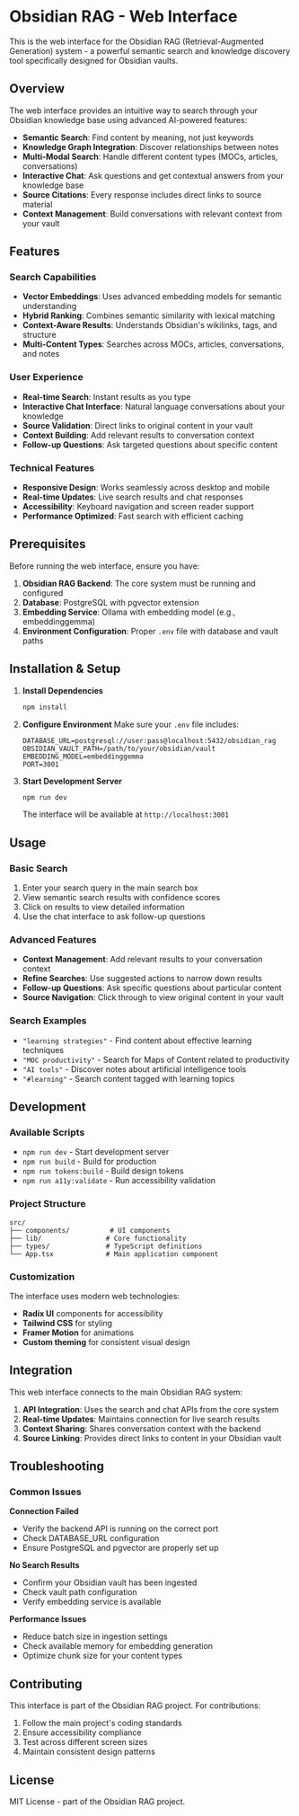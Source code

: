 
 # Obsidian RAG - Web Interface

This is the web interface for the Obsidian RAG (Retrieval-Augmented Generation) system - a powerful semantic search and knowledge discovery tool specifically designed for Obsidian vaults.

## Overview

The web interface provides an intuitive way to search through your Obsidian knowledge base using advanced AI-powered features:

- **Semantic Search**: Find content by meaning, not just keywords
- **Knowledge Graph Integration**: Discover relationships between notes
- **Multi-Modal Search**: Handle different content types (MOCs, articles, conversations)
- **Interactive Chat**: Ask questions and get contextual answers from your knowledge base
- **Source Citations**: Every response includes direct links to source material
- **Context Management**: Build conversations with relevant context from your vault

## Features

### Search Capabilities
- **Vector Embeddings**: Uses advanced embedding models for semantic understanding
- **Hybrid Ranking**: Combines semantic similarity with lexical matching
- **Context-Aware Results**: Understands Obsidian's wikilinks, tags, and structure
- **Multi-Content Types**: Searches across MOCs, articles, conversations, and notes

### User Experience
- **Real-time Search**: Instant results as you type
- **Interactive Chat Interface**: Natural language conversations about your knowledge
- **Source Validation**: Direct links to original content in your vault
- **Context Building**: Add relevant results to conversation context
- **Follow-up Questions**: Ask targeted questions about specific content

### Technical Features
- **Responsive Design**: Works seamlessly across desktop and mobile
- **Real-time Updates**: Live search results and chat responses
- **Accessibility**: Keyboard navigation and screen reader support
- **Performance Optimized**: Fast search with efficient caching

## Prerequisites

Before running the web interface, ensure you have:

1. **Obsidian RAG Backend**: The core system must be running and configured
2. **Database**: PostgreSQL with pgvector extension
3. **Embedding Service**: Ollama with embedding model (e.g., embeddinggemma)
4. **Environment Configuration**: Proper `.env` file with database and vault paths

## Installation & Setup

1. **Install Dependencies**
   ```bash
   npm install
   ```

2. **Configure Environment**
   Make sure your `.env` file includes:
   ```env
   DATABASE_URL=postgresql://user:pass@localhost:5432/obsidian_rag
   OBSIDIAN_VAULT_PATH=/path/to/your/obsidian/vault
   EMBEDDING_MODEL=embeddinggemma
   PORT=3001
   ```

3. **Start Development Server**
   ```bash
   npm run dev
   ```

   The interface will be available at `http://localhost:3001`

## Usage

### Basic Search
1. Enter your search query in the main search box
2. View semantic search results with confidence scores
3. Click on results to view detailed information
4. Use the chat interface to ask follow-up questions

### Advanced Features
- **Context Management**: Add relevant results to your conversation context
- **Refine Searches**: Use suggested actions to narrow down results
- **Follow-up Questions**: Ask specific questions about particular content
- **Source Navigation**: Click through to view original content in your vault

### Search Examples
- `"learning strategies"` - Find content about effective learning techniques
- `"MOC productivity"` - Search for Maps of Content related to productivity
- `"AI tools"` - Discover notes about artificial intelligence tools
- `"#learning"` - Search content tagged with learning topics

## Development

### Available Scripts
- `npm run dev` - Start development server
- `npm run build` - Build for production
- `npm run tokens:build` - Build design tokens
- `npm run a11y:validate` - Run accessibility validation

### Project Structure
```
src/
├── components/          # UI components
├── lib/                # Core functionality
├── types/              # TypeScript definitions
└── App.tsx             # Main application component
```

### Customization
The interface uses modern web technologies:
- **Radix UI** components for accessibility
- **Tailwind CSS** for styling
- **Framer Motion** for animations
- **Custom theming** for consistent visual design

## Integration

This web interface connects to the main Obsidian RAG system:

1. **API Integration**: Uses the search and chat APIs from the core system
2. **Real-time Updates**: Maintains connection for live search results
3. **Context Sharing**: Shares conversation context with the backend
4. **Source Linking**: Provides direct links to content in your Obsidian vault

## Troubleshooting

### Common Issues

**Connection Failed**
- Verify the backend API is running on the correct port
- Check DATABASE_URL configuration
- Ensure PostgreSQL and pgvector are properly set up

**No Search Results**
- Confirm your Obsidian vault has been ingested
- Check vault path configuration
- Verify embedding service is available

**Performance Issues**
- Reduce batch size in ingestion settings
- Check available memory for embedding generation
- Optimize chunk size for your content types

## Contributing

This interface is part of the Obsidian RAG project. For contributions:

1. Follow the main project's coding standards
2. Ensure accessibility compliance
3. Test across different screen sizes
4. Maintain consistent design patterns

## License

MIT License - part of the Obsidian RAG project.
  